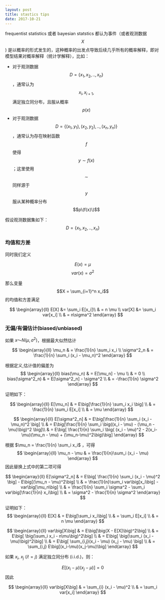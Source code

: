 ```yaml
---
layout: post
title: stastics tips
date: 2017-10-21
---
```


frequentist statistics 或者 bayesian statstics 都认为事件（或者观测数据 $$X$$) 是以概率的形式发生的，这种概率的出发点导致后续几乎所有的概率解释，即对模型结果对概率解释（统计学解释），比如：

* 对于观测数据 $$D = \{x_1, x_2, .., x_n\}$$，通常认为 $$x_i, x_{i+1}, $$ 满足独立同分布，且服从概率 $$p(x)$$
* 对于观测数据 $$D = \{(x_1, y_1), (x_2, y_2), .., (x_n, y_n)\}$$，通常认为存在映射函数 $$f$$ 使得 $$y \sim f(x)$$；这里使用 $$\sim$$ 同样源于 $$y$$ 服从某种概率分布 $$p\(f(x)\)$$


假设观测数据集如下：
$$D = \{x_1, x_2, .., x_n\}$$

### 均值和方差
同时我们定义  

$$E(x) = \mu$$ 
$$var(x) = \sigma^2$$

那么变量 $$X = \sum_{i=1}^n x_i$$ 的均值和方差满足

$$
\begin{array}{ll}
E[X] &=  \sum_i E[x_i]\\
& = n \mu \\
var[X] &=  \sum_i var[x_i] \\
& = n\sigma^2
\end{array}
$$

### 无偏/有偏估计(biased/unbiased)

如果 $x～N(\mu, \sigma^2)$，根据最大似然估计

$$
\begin{array}{ll}
\mu_n & = \frac{1}{n} \sum_i x_i \\
\sigma^2_n & = \frac{1}{n} \sum_i (x_i - \mu_n)^2
\end{array}
$$

根据定义,估计值的偏差为
$$
\begin{array}{ll}
bias(\mu_n) & = E[\mu_n] - \mu \\
& = 0 \\
bias(\sigma^2_n) & = E[\sigma^2_n] - \sigma^2 \\
& = -\frac{1}{n} \sigma^2
\end{array}
$$

证明如下：

$$
\begin{array}{ll}
E[\mu_n] & = E\big[\frac{1}{n} \sum_i x_i \big] \\
& = \frac{1}{n} \sum_i E[x_i] \\
& = \mu
\end{array}
$$

$$
\begin{array}{ll}
E[\sigma^2_n] & = E\big[\frac{1}{n} \sum_i (x_i - \mu_n)^2 \big] \\
& = E\big[\frac{1}{n} \sum_i \big((x_i - \mu) - (\mu_n - \mu)\big)^2 \big]\\
& = E\big[ \frac{1}{n} \sum_i \big( (x_i - \mu)^2 - 2(x_i-\mu)(\mu_n - \mu) + (\mu_n-\mu)^2\big)\big]
\end{array}
$$

根据 $\mu_n  = \frac{1}{n} \sum_i x_i$ ，可得
$$
\begin{array}{ll}
\mu_n - \mu & = \frac{1}{n}\sum_i (x_i - \mu)
\end{array}
$$
因此替换上式中的第二项可得

$$
\begin{array}{ll}
E[\sigma^2_n] & = E\big[ \frac{1}{n} \sum_i (x_i - \mu)^2 \big] - E\big[(\mu_n - \mu)^2\big] \\
& = \frac{1}{n}\sum_i var\big[x_i\big] - var\big[\mu_n\big] \\
& = \frac{1}{n} \sum_i \sigma^2 - \sum_i var\big[\frac{1}{n} x_i\big] \\
& = \sigma^2 - \frac{1}{n} \sigma^2
\end{array}
$$


证明如下：
$$
\begin{array}{ll}
E[X] & = E\big[\sum_i x_i\big] \\
& = \sum_i E[x_i] \\
& = n \mu
\end{array}
$$

$$
\begin{array}{ll}
var\big[X\big] & = E\big[\big(X - E[X]\big)^2\big] \\
& = E\big[ \big(\sum_i x_i - n\mu\big)^2\big] \\
& = E\big[ \big(\sum_i (x_i - \mu)\big)^2\big] \\
& = E\big[ \sum_{i,j}(x_i - \mu) (x_j - \mu) \big] \\
& = \sum_{i,j} E\big[(x_i-\mu)(x_j-\mu)\big]
\end{array}
$$

如果 $x_i$, $x_j$ ($i != j$) 满足独立同分布 (i.i.d.)，则：

$$ E\big[ (x_i - \mu) (x_j - \mu)\big] = 0 $$
因此

$$
\begin{array}{ll}
var\big[X\big] & = \sum_{i} (x_i - \mu)^2 \\
& = \sum_i var[x_i]
\end{array}
$$

